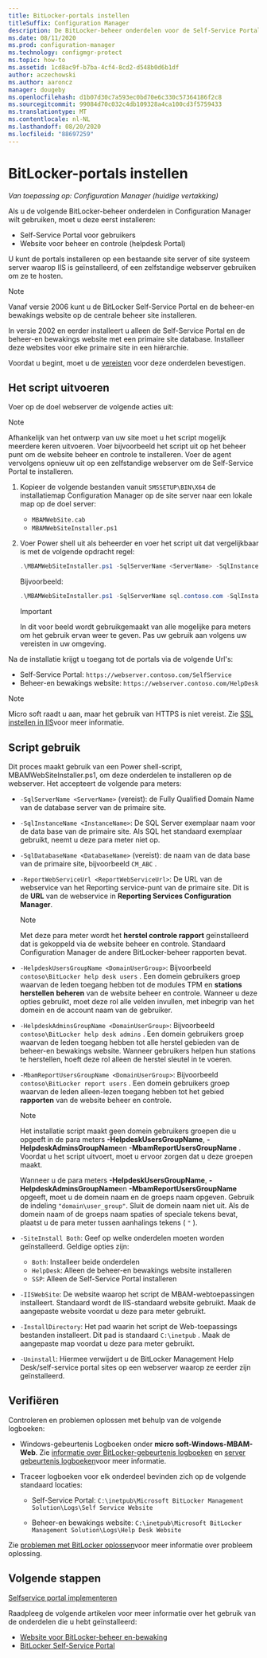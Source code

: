 ```yaml
---
title: BitLocker-portals instellen
titleSuffix: Configuration Manager
description: De BitLocker-beheer onderdelen voor de Self-Service Portal en de beheer-en bewakings website installeren
ms.date: 08/11/2020
ms.prod: configuration-manager
ms.technology: configmgr-protect
ms.topic: how-to
ms.assetid: 1cd8ac9f-b7ba-4cf4-8cd2-d548b0d6b1df
author: aczechowski
ms.author: aaroncz
manager: dougeby
ms.openlocfilehash: d1b07d30c7a593ec0bd70e6c330c57364186f2c8
ms.sourcegitcommit: 99084d70c032c4db109328a4ca100cd3f5759433
ms.translationtype: MT
ms.contentlocale: nl-NL
ms.lasthandoff: 08/20/2020
ms.locfileid: "88697259"
---
```

# <a name="set-up-bitlocker-portals"></a>BitLocker-portals instellen

*Van toepassing op: Configuration Manager (huidige vertakking)*

<!--3601034-->

Als u de volgende BitLocker-beheer onderdelen in Configuration Manager wilt gebruiken, moet u deze eerst installeren:

- Self-Service Portal voor gebruikers
- Website voor beheer en controle (helpdesk Portal)

U kunt de portals installeren op een bestaande site server of site systeem server waarop IIS is geïnstalleerd, of een zelfstandige webserver gebruiken om ze te hosten.

> [!NOTE]
> Vanaf versie 2006 kunt u de BitLocker Self-Service Portal en de beheer-en bewakings website op de centrale beheer site installeren.<!-- 5925693 -->
>
> In versie 2002 en eerder installeert u alleen de Self-Service Portal en de beheer-en bewakings website met een primaire site database. Installeer deze websites voor elke primaire site in een hiërarchie.

Voordat u begint, moet u de [vereisten](../../plan-design/bitlocker-management.md#prerequisites) voor deze onderdelen bevestigen.

## <a name="run-the-script"></a>Het script uitvoeren

Voer op de doel webserver de volgende acties uit:

> [!NOTE]
> Afhankelijk van het ontwerp van uw site moet u het script mogelijk meerdere keren uitvoeren. Voer bijvoorbeeld het script uit op het beheer punt om de website beheer en controle te installeren. Voer de agent vervolgens opnieuw uit op een zelfstandige webserver om de Self-Service Portal te installeren.

1. Kopieer de volgende bestanden vanuit `SMSSETUP\BIN\X64` de installatiemap Configuration Manager op de site server naar een lokale map op de doel server:

    - `MBAMWebSite.cab`
    - `MBAMWebSiteInstaller.ps1`

1. Voer Power shell uit als beheerder en voer het script uit dat vergelijkbaar is met de volgende opdracht regel:

    ``` PowerShell
    .\MBAMWebSiteInstaller.ps1 -SqlServerName <ServerName> -SqlInstanceName <InstanceName> -SqlDatabaseName <DatabaseName> -ReportWebServiceUrl <ReportWebServiceUrl> -HelpdeskUsersGroupName <DomainUserGroup> -HelpdeskAdminsGroupName <DomainUserGroup> -MbamReportUsersGroupName <DomainUserGroup> -SiteInstall Both
    ```

    Bijvoorbeeld:

    ``` PowerShell
    .\MBAMWebSiteInstaller.ps1 -SqlServerName sql.contoso.com -SqlInstanceName instance1 -SqlDatabaseName CM_ABC -ReportWebServiceUrl https://rsp.contoso.com/ReportServer -HelpdeskUsersGroupName "contoso\BitLocker help desk users" -HelpdeskAdminsGroupName "contoso\BitLocker help desk admins" -MbamReportUsersGroupName "contoso\BitLocker report users" -SiteInstall Both
    ```

    > [!IMPORTANT]
    > In dit voor beeld wordt gebruikgemaakt van alle mogelijke para meters om het gebruik ervan weer te geven. Pas uw gebruik aan volgens uw vereisten in uw omgeving.

Na de installatie krijgt u toegang tot de portals via de volgende Url's:

- Self-Service Portal: `https://webserver.contoso.com/SelfService`
- Beheer-en bewakings website: `https://webserver.contoso.com/HelpDesk`

> [!NOTE]
> Micro soft raadt u aan, maar het gebruik van HTTPS is niet vereist. Zie [SSL instellen in IIS](/iis/manage/configuring-security/how-to-set-up-ssl-on-iis)voor meer informatie.

## <a name="script-usage"></a>Script gebruik

Dit proces maakt gebruik van een Power shell-script, MBAMWebSiteInstaller.ps1, om deze onderdelen te installeren op de webserver. Het accepteert de volgende para meters:

- `-SqlServerName <ServerName>` (vereist): de Fully Qualified Domain Name van de database server van de primaire site.

- `-SqlInstanceName <InstanceName>`: De SQL Server exemplaar naam voor de data base van de primaire site. Als SQL het standaard exemplaar gebruikt, neemt u deze para meter niet op.

- `-SqlDatabaseName <DatabaseName>` (vereist): de naam van de data base van de primaire site, bijvoorbeeld `CM_ABC` .

- `-ReportWebServiceUrl <ReportWebServiceUrl>`: De URL van de webservice van het Reporting service-punt van de primaire site. Dit is de **URL** van de webservice in **Reporting Services Configuration Manager**.

    > [!NOTE]
    > Met deze para meter wordt het **herstel controle rapport** geïnstalleerd dat is gekoppeld via de website beheer en controle. Standaard Configuration Manager de andere BitLocker-beheer rapporten bevat.

- `-HelpdeskUsersGroupName <DomainUserGroup>`: Bijvoorbeeld `contoso\BitLocker help desk users` . Een domein gebruikers groep waarvan de leden toegang hebben tot de modules TPM en **stations herstellen** **beheren** van de website beheer en controle. Wanneer u deze opties gebruikt, moet deze rol alle velden invullen, met inbegrip van het domein en de account naam van de gebruiker.

- `-HelpdeskAdminsGroupName <DomainUserGroup>`: Bijvoorbeeld `contoso\BitLocker help desk admins` . Een domein gebruikers groep waarvan de leden toegang hebben tot alle herstel gebieden van de beheer-en bewakings website. Wanneer gebruikers helpen hun stations te herstellen, hoeft deze rol alleen de herstel sleutel in te voeren.

- `-MbamReportUsersGroupName <DomainUserGroup>`: Bijvoorbeeld `contoso\BitLocker report users` . Een domein gebruikers groep waarvan de leden alleen-lezen toegang hebben tot het gebied **rapporten** van de website beheer en controle.

    > [!NOTE]
    > Het installatie script maakt geen domein gebruikers groepen die u opgeeft in de para meters **-HelpdeskUsersGroupName**, **-HelpdeskAdminsGroupName**en **-MbamReportUsersGroupName** . Voordat u het script uitvoert, moet u ervoor zorgen dat u deze groepen maakt.
    >
    > Wanneer u de para meters **-HelpdeskUsersGroupName**, **-HelpdeskAdminsGroupName**en **-MbamReportUsersGroupName** opgeeft, moet u de domein naam en de groeps naam opgeven. Gebruik de indeling `"domain\user_group"`. Sluit de domein naam niet uit. Als de domein naam of de groeps naam spaties of speciale tekens bevat, plaatst u de para meter tussen aanhalings tekens ( `"` ).

- `-SiteInstall Both`: Geef op welke onderdelen moeten worden geïnstalleerd. Geldige opties zijn:
  - `Both`: Installeer beide onderdelen
  - `HelpDesk`: Alleen de beheer-en bewakings website installeren
  - `SSP`: Alleen de Self-Service Portal installeren

- `-IISWebSite`: De website waarop het script de MBAM-webtoepassingen installeert. Standaard wordt de IIS-standaard website gebruikt. Maak de aangepaste website voordat u deze para meter gebruikt.

- `-InstallDirectory`: Het pad waarin het script de Web-toepassings bestanden installeert. Dit pad is standaard `C:\inetpub` . Maak de aangepaste map voordat u deze para meter gebruikt.

- `-Uninstall`: Hiermee verwijdert u de BitLocker Management Help Desk/self-service portal sites op een webserver waarop ze eerder zijn geïnstalleerd.

## <a name="verify"></a>Verifiëren

Controleren en problemen oplossen met behulp van de volgende logboeken:

- Windows-gebeurtenis Logboeken onder **micro soft-Windows-MBAM-Web**. Zie [informatie over BitLocker-gebeurtenis logboeken](../../tech-ref/bitlocker/about-event-logs.md) en [server gebeurtenis logboeken](../../tech-ref/bitlocker/server-event-logs.md)voor meer informatie.

- Traceer logboeken voor elk onderdeel bevinden zich op de volgende standaard locaties:

  - Self-Service Portal: `C:\inetpub\Microsoft BitLocker Management Solution\Logs\Self Service Website`

  - Beheer-en bewakings website: `C:\inetpub\Microsoft BitLocker Management Solution\Logs\Help Desk Website`

Zie [problemen met BitLocker oplossen](../../tech-ref/bitlocker/troubleshoot.md)voor meer informatie over probleem oplossing.

## <a name="next-steps"></a>Volgende stappen

[Selfservice portal implementeren](customize-self-service-portal.md)

Raadpleeg de volgende artikelen voor meer informatie over het gebruik van de onderdelen die u hebt geïnstalleerd:

- [Website voor BitLocker-beheer en-bewaking](helpdesk-portal.md)
- [BitLocker Self-Service Portal](self-service-portal.md)